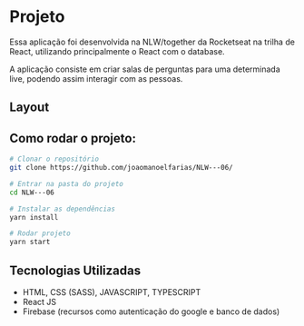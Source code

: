 # Projeto

Essa aplicação foi desenvolvida na NLW/together da Rocketseat na trilha de React, utilizando principalmente o React com o database.

A aplicação consiste em criar salas de perguntas para uma determinada live, podendo assim interagir com as pessoas. 


## Layout



## Como rodar o projeto: 
```bash
# Clonar o repositório
git clone https://github.com/joaomanoelfarias/NLW---06/

# Entrar na pasta do projeto
cd NLW---06

# Instalar as dependências 
yarn install 

# Rodar projeto
yarn start
```

## Tecnologias Utilizadas 

- HTML, CSS (SASS), JAVASCRIPT, TYPESCRIPT 
- React JS
- Firebase (recursos como autenticação do google e banco de dados)
